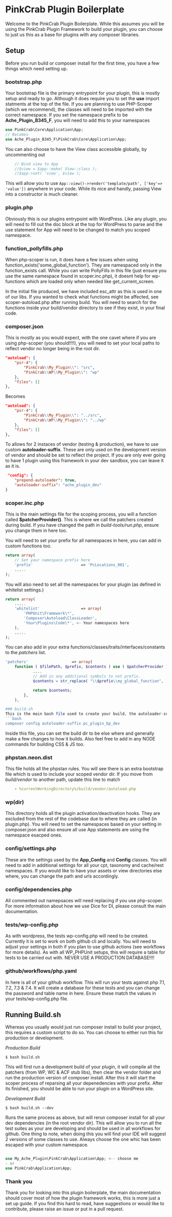 # PinkCrab Plugin Boilerplate #

Welcome to the PinkCrab Plugin Boilerplate. While this assumes you will be using the PinkCrab Plugin Framework to build your plugin, you can choose to just us this as a base for plugins with any composer libraries.

## Setup

Before you run build or composer install for the first time, you have a few things which need setting up.

### bootstrap.php

Your bootstrap file is the primary entrypoint for your plugin, this is mostly setup and ready to go. Although it does require you to set the **use** import statments at the top of the file. If you are planning to use PHP-Scoper (which we recommend), the classes will need to be imported with the correct namespace. If you set the namespace prefix to be **Ache_Plugin_B345_F**, you will need to add this to your namespaces

```php
use PinkCrab\Core\Application\App;
// Becomes
use Ache_Plugin_B345_F\PinkCrab\Core\Application\App;
```

You can also choose to have the View class accessible globally, by uncommenting out
```php
	// Bind view to App
	//$view = $app::make( View::class );
	//$app->set( 'view', $view );
```
This will allow you to use ``` App::view()->render('template/path', ['key'=> 'value']) ``` anywhere in your code. While its nice and handly, passing View into a constructor is much cleaner.

### plugin.php

Obviously this is our plugins entrypoint with WordPress. Like any plugin, you will need to fill out the doc block at the top for WordPress to parse and the use statement for App will need to be changed to match you scoped namespace.

### function_pollyfills.php

When php-scoper is run, it does have a few issues when using function_exists('some_global_function'). They are namespaced only in the function_exists call. While you can write PollyFills in this file (just ensure you use the same namespace found in scoper.inc.php), it doesnt help for wp-functions which are loaded only when needed like get_current_screen. 

In the initial file produced, we have included esc_attr as this is used in one of our libs. If you wanted to check what functions might be affected, see scoper-autoload.php after running build. You will need to search for the functions inside your build/vendor directory to see if they exist, in your final code.

### composer.json
This is mostly as you would expect, with the one cavet where if you are using php-scoper (you should!!!!), you will need to set your local paths to reflect vendor no longer being in the root dir. 
```json
"autoload": {
    "psr-4": {
        "PinkCrab\\My_Plugin\\": "src",
        "PinkCrab\\WP\\My_Plugin\\": "wp"
    },
    "files": []
},
```
Becomes
```json
"autoload": {
    "psr-4": {
        "PinkCrab\\My_Plugin\\": "../src",
        "PinkCrab\\WP\\My_Plugin\\": "../wp"
    },
    "files": []
},
```
To allows for 2 instaces of vendor (testing & production), we have to use custom **autoloader-suffix**. These are only used on the development version of vendor and should be set to reflect the project. If you are only ever going to have 1 plugin using this framework in your dev sandbox, you can leave it as it is.
```json
 "config": {
    "prepend-autoloader": true,
    "autoloader-suffix": "ache_plugin_dev"
}
```
### scoper.inc.php
This is the main settings file for the scoping process, you will a function called **$patcherProvider()**. This is where we call the patchers created during build. If you have changed the path in *build-tools/run.php*, ensure you change them in here too. 

You will need to set your prefix for all namespaces in here, you can add in custom functions too. 
```php
return array(
	// Set your namespace prefix here
	'prefix'                     => 'PcLocations_001',
    .....
);
```
You will also need to set all the namespaces for your plugin (as defined in whitelist settings.)
```php
return array(
    .....
	'whitelist'                  => array(
		'PHPUnit\Framework\*',
		'Composer\Autoload\ClassLoader',
		'Your\Plugins\Code\*', <- Your namespaces here
	),
    .....
);
```
You can also add in your extra functions/classes/traits/interfaces/constants to the *patchers* list.
```php
'patchers'                   => array(
	function ( $filePath, $prefix, $contents ) use ( $patcherProvider ) {
			....
			// Add in any additional symbols to not prefix.
			$contents = str_replace( "\\$prefix\\my_global_function", '\\my_global_function', $contents );

			return $contents;
		},
	),

### build.sh
This is the main bash file used to create your build, the autoloader-suffix above will need to be changed inside the build.sh file. You will reference to it twice, just update both.
```bash
composer config autoloader-suffix pc_plugin_bp_dev
```
Inside this file, you can set the build dir to be else where and generally make a few changes to how it builds. Also feel free to add in any NODE commands for building CSS & JS too.

### phpstan.neon.dist
This file holds all the phpstan rules. You will see there is an extra bootstrap file which is used to include your scoped vendor dir. If you move from *build/vendor* to another path, update this line to match
```yaml
    - %currentWorkingDirectory%/build/vendor/autoload.php
```

### wp(dir)
This directory holds all the plugin activation/deactivation hooks. They are excluded from the rest of the codebase due to where they are called (in plugin.php). You will need to set the namespaces based on your setting in composer.json and also ensure all use App statements are using the namespace esacped ones.

### config/settings.php
These are the settings used by the **App_Config** and **Config** classes. You will need to add in additional settings for all your cpt, taxonomy and cache/rest namespaces. If you would like to have your assets or view directories else where, you can change the path and urls accordingly.

### config/dependencies.php
All commented out namepsaces will need replacing if you use php-scoper. For more information about how we use Dice for DI, please consult the main documentation.

### tests/wp-config.php
As with wordpress, the tests wp-config.php will need to be created. 
Currently it is set to work on both github cli and locally. You will need to adjust your settings in both if you plan to use github actions (see workflows for more details). As with all WP_PHPUnit setups, this will require a table for tests to be carried out with. NEVER USE A PRODUCTION DATABASE!!!!

### github/workflows/php.yaml
In here is all of your github workflow. This will run your tests against php 7.1, 7.2, 7.3 & 7.4. It will create a database for these tests and you can change the password and table name in here. Ensure these match the values in your tests/wp-config.php file.

## Running Build.sh
Whereas you usually would just run composer install to build your project, this requires a custom script to do so. You can choose to either run this for production or development. 

*Production Build*

```$ bash build.sh```

This will first run a development build of your plugin, it will compile all the patchers (from WP, WC & ACF stub libs), then clear the vendor folder and run the production version of composer install. After this it will start the scoper process of reparsing all your depenedencies with your prefix. After its finished, you should be able to run your plugin on a WordPress site.

*Development Build*

```$ bash build.sh --dev```

Runs the same process as above, but will rerun composer install for all your dev dependencies (in the root vendor dir). This will allow you to run all the test suites as your are developing and should be used in all workflows for github. One thing to note, when doing this you will find your IDE will suggest 2 versions of some classes to use. Always choose the one whic has been escaped with your custom namespace.
```php 

use My_Ache_Plugin\PinkCrab\Application\App; <-- choose me
- or
use PinkCrab\Application\App;
```

### Thank you
Thank you for looking into this plugin boilerplate, the main documentation should cover most of how the plugin framework works, this is more just a set up guide. If you find this hard to read, have suggestions or would like to contribute, please raise an issue or put in a pull request.